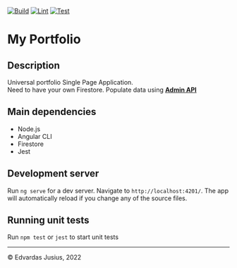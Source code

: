 [![Build](https://github.com/e2-projects/my-portfolio/actions/workflows/build.yml/badge.svg)](https://github.com/e2-projects/my-portfolio/actions/workflows/build.yml)
[![Lint](https://github.com/e2-projects/my-portfolio/actions/workflows/lint.yml/badge.svg)](https://github.com/e2-projects/my-portfolio/actions/workflows/lint.yml)
[![Test](https://github.com/e2-projects/my-portfolio/actions/workflows/test.yml/badge.svg)](https://github.com/e2-projects/my-portfolio/actions/workflows/test.yml)

# My Portfolio

## Description
Universal portfolio Single Page Application.  
Need to have your own Firestore. Populate data using **[Admin API](https://github.com/e2-projects/portfolio-api)**

## Main dependencies
* Node.js
* Angular CLI
* Firestore
* Jest

## Development server

Run `ng serve` for a dev server. Navigate to `http://localhost:4201/`. The app will automatically reload if you change any of the source files.

## Running unit tests

Run `npm test` or `jest` to start unit tests

---

&copy; Edvardas Jusius, 2022
